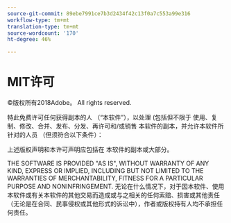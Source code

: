 ```yaml
---
source-git-commit: 89ebe7991ce7b3d2434f42c13f0a7c553a99e316
workflow-type: tm+mt
translation-type: tm+mt
source-wordcount: '170'
ht-degree: 46%

---
```

# MIT许可

©版权所有2018Adobe。 All rights reserved.

特此免费许可任何获得副本的人
（“本软件”），以处理
(包括但不限于
使用、复制、修改、合并、发布、分发、再许可和/或销售
本软件的副本，并允许本软件所针对的人员
（但须符合以下条件）：

上述版权声明和本许可声明应包括在
本软件的副本或大部分。

THE SOFTWARE IS PROVIDED &quot;AS IS&quot;, WITHOUT WARRANTY OF ANY KIND,
EXPRESS OR IMPLIED, INCLUDING BUT NOT LIMITED TO THE WARRANTIES OF
MERCHANTABILITY, FITNESS FOR A PARTICULAR PURPOSE AND
NONINFRINGEMENT. 无论在什么情况下，对于因本软件、使用本软件或有关本软件的其他交易而造成或与之相关的任何索赔、损害或其他责任（无论是在合同、民事侵权或其他形式的诉讼中），作者或版权持有人均不承担任何责任。
